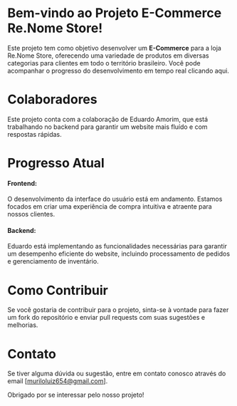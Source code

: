 # Bem-vindo ao Projeto E-Commerce Re.Nome Store!
Este projeto tem como objetivo desenvolver um <strong>E-Commerce</strong> para a loja Re.Nome Store, oferecendo uma variedade de produtos em diversas categorias para clientes em todo o território brasileiro. Você pode acompanhar o progresso do desenvolvimento em tempo real clicando aqui.

# Colaboradores
Este projeto conta com a colaboração de Eduardo Amorim, que está trabalhando no backend para garantir um website mais fluído e com respostas rápidas.

# Progresso Atual
<h4>Frontend:</h4> O desenvolvimento da interface do usuário está em andamento. Estamos focados em criar uma experiência de compra intuitiva e atraente para nossos clientes.
<h4>Backend:</h4> Eduardo está implementando as funcionalidades necessárias para garantir um desempenho eficiente do website, incluindo processamento de pedidos e gerenciamento de inventário.

# Como Contribuir
Se você gostaria de contribuir para o projeto, sinta-se à vontade para fazer um fork do repositório e enviar pull requests com suas sugestões e melhorias.

# Contato
Se tiver alguma dúvida ou sugestão, entre em contato conosco através do email [muriloluiz654@gmail.com].

Obrigado por se interessar pelo nosso projeto!
